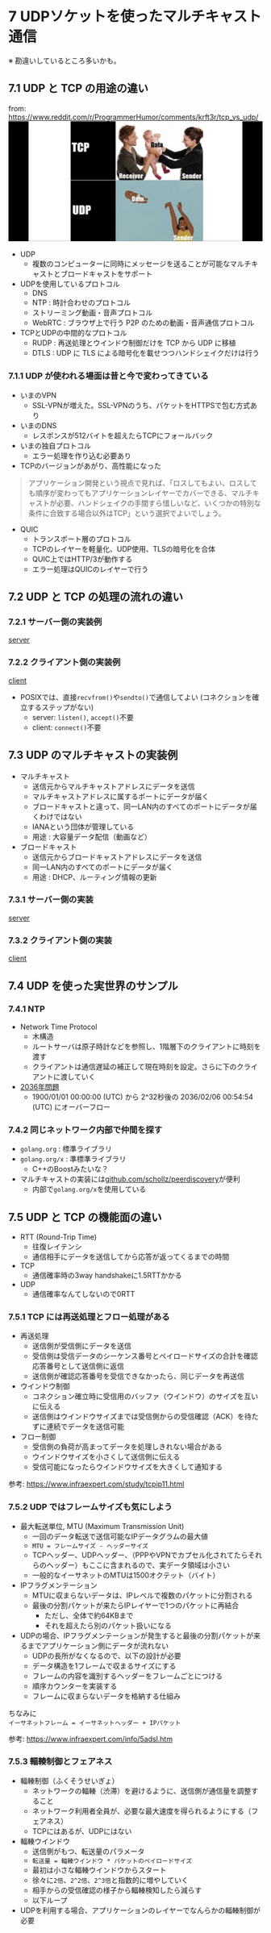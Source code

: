 # 7 UDPソケットを使ったマルチキャスト通信

※ 勘違いしているところ多いかも。  

## 7.1 UDP と TCP の用途の違い

from: https://www.reddit.com/r/ProgrammerHumor/comments/krft3r/tcp_vs_udp/  
![tcp udp](image/a.jpg)  

- UDP
  - 複数のコンピューターに同時にメッセージを送ることが可能なマルチキャストとブロードキャストをサポート
- UDPを使用しているプロトコル
  - DNS
  - NTP : 時計合わせのプロトコル
  - ストリーミング動画・音声プロトコル
  - WebRTC : ブラウザ上で行う P2P のための動画・音声通信プロトコル
- TCPとUDPの中間的なプロトコル
  - RUDP : 再送処理とウインドウ制御だけを TCP から UDP に移植
  - DTLS : UDP に TLS による暗号化を載せつつハンドシェイクだけは行う

### 7.1.1 UDP が使われる場面は昔と今で変わってきている

- いまのVPN
  - SSL-VPNが増えた。SSL-VPNのうち、パケットをHTTPSで包む方式あり
- いまのDNS
  - レスポンスが512バイトを超えたらTCPにフォールバック
- いまの独自プロトコル
  - エラー処理を作り込む必要あり
- TCPのバージョンがあがり、高性能になった

> アプリケーション開発という視点で見れば、「ロスしてもよい、ロスしても順序が変わってもアプリケーションレイヤーでカバーできる、マルチキャストが必要、ハンドシェイクの手間すら惜しいなど、いくつかの特別な条件に合致する場合以外はTCP」という選択でよいでしょう。

- QUIC
  - トランスポート層のプロトコル
  - TCPのレイヤーを軽量化、UDP使用、TLSの暗号化を合体
  - QUIC上ではHTTP/3が動作する
  - エラー処理はQUICのレイヤーで行う

## 7.2 UDP と TCP の処理の流れの違い

### 7.2.1 サーバー側の実装例

[server](01-unicast/server/main.go)  

### 7.2.2 クライアント側の実装例

[client](01-unicast/client/main.go)  

- POSIXでは、直接`recvfrom()`や`sendto()`で通信してよい (コネクションを確立するステップがない)
  - server: `listen()`, `accept()`不要
  - client: `connect()`不要

## 7.3 UDP のマルチキャストの実装例

- マルチキャスト
  - 送信元からマルチキャストアドレスにデータを送信
  - マルチキャストアドレスに属するポートにデータが届く
  - ブロードキャストと違って、同一LAN内のすべてのポートにデータが届くわけではない
  - IANAという団体が管理している
  - 用途 : 大容量データ配信（動画など）
- ブロードキャスト
  - 送信元からブロードキャストアドレスにデータを送信
  - 同一LAN内のすべてのポートにデータが届く
  - 用途 : DHCP、ルーティング情報の更新

### 7.3.1 サーバー側の実装

[server](02-multicast/server/main.go)

### 7.3.2 クライアント側の実装

[client](02-multicast/client/main.go)

## 7.4 UDP を使った実世界のサンプル

### 7.4.1 NTP

- Network Time Protocol
  - 木構造
  - ルートサーバは原子時計などを参照し、1階層下のクライアントに時刻を渡す
  - クライアントは通信遅延の補正して現在時刻を設定。さらに下のクライアントに渡していく
- [2036年問題](https://japan.zdnet.com/glossary/exp/2036%E5%B9%B4%E5%95%8F%E9%A1%8C/#:~:text=2036%E5%B9%B4%E5%95%8F%E9%A1%8C%E3%81%A8%E3%81%AF&text=2036%E5%B9%B4%E5%95%8F%E9%A1%8C%E3%81%A8%E3%81%AF%E3%80%81%E3%82%B3%E3%83%B3%E3%83%94%E3%83%A5%E3%83%BC%E3%82%BF%E3%81%AE%E6%99%82%E5%88%BB%E3%82%92%E5%90%8C%E6%9C%9F,%E5%95%8F%E9%A1%8C%E3%81%AE%E3%81%93%E3%81%A8%E3%81%A7%E3%81%82%E3%82%8B%E3%80%82)
  - 1900/01/01 00:00:00 (UTC) から 2^32秒後の 2036/02/06 00:54:54 (UTC) にオーバーフロー

### 7.4.2 同じネットワーク内部で仲間を探す

- `golang.org` : 標準ライブラリ
- `golang.org/x` : 準標準ライブラリ
  - C++のBoostみたいな？
- マルチキャストの実装には[github.com/schollz/peerdiscovery](https://github.com/schollz/peerdiscovery)が便利
  - 内部で`golang.org/x`を使用している

## 7.5 UDP と TCP の機能面の違い

- RTT (Round-Trip Time)
  - 往復レイテンシ
  - 通信相手にデータを送信してから応答が返ってくるまでの時間
- TCP
  - 通信確率時の3way handshakeに1.5RTTかかる
- UDP
  - 通信確率なんてしないので0RTT

### 7.5.1 TCP には再送処理とフロー処理がある

- 再送処理
  - 送信側が受信側にデータを送信
  - 受信側は受信データのシーケンス番号とペイロードサイズの合計を確認応答番号として送信側に返信
  - 送信側が確認応答番号を受信できなかったら、同じデータを再送信
- ウインドウ制御
  - コネクション確立時に受信用のバッファ（ウインドウ）のサイズを互いに伝える
  - 送信側はウインドウサイズまでは受信側からの受信確認（ACK）を待たずに連続でデータを送信可能
- フロー制御
  - 受信側の負荷が高まってデータを処理しきれない場合がある
  - ウインドウサイズを小さくして送信側に伝える
  - 受信可能になったらウインドウサイズを大きくして通知する

参考: https://www.infraexpert.com/study/tcpip11.html  

### 7.5.2 UDP ではフレームサイズも気にしよう

- 最大転送単位, MTU (Maximum Transmission Unit)
  - 一回のデータ転送で送信可能なIPデータグラムの最大値
  - `MTU = フレームサイズ - ヘッダーサイズ`
  - TCPヘッダー、UDPヘッダー、（PPPやVPNでカプセル化されてたらそれらのヘッダー）もここに含まれるので、実データ領域は小さい
  - 一般的なイーサネットのMTUは1500オクテット（バイト）
- IPフラグメンテーション
  - MTUに収まらないデータは、IPレベルで複数のパケットに分割される
  - 最後の分割パケットが来たらIPレイヤーで1つのパケットに再結合
    - ただし、全体で約64KBまで
    - それを超えたら別のパケット扱いになる
- UDPの場合、IPフラグメンテーションが発生すると最後の分割パケットが来るまでアプリケーション側にデータが流れない
  - UDPの長所がなくなるので、以下の設計が必要
  - データ構造を1フレームで収まるサイズにする
  - フレームの内容を識別するヘッダーをフレームごとにつける
  - 順序カウンターを実装する
  - フレームに収まらないデータを格納する仕組み

ちなみに  
`イーサネットフレーム = イーサネットヘッダー + IPパケット`  

参考: https://www.infraexpert.com/info/5adsl.htm  

### 7.5.3 輻輳制御とフェアネス

- 輻輳制御（ふくそうせいぎょ）
  - ネットワークの輻輳（渋滞）を避けるように、送信側が通信量を調整すること
  - ネットワーク利用者全員が、必要な最大速度を得られるようにする（フェアネス）
  - TCPにはあるが、UDPにはない
- 輻輳ウインドウ
  - 送信側がもつ、転送量のパラメータ
  - `転送量 = 輻輳ウインドウ * パケットのペイロードサイズ`
  - 最初は小さな輻輳ウインドウからスタート
  - 徐々に`2倍`、`2^2倍`、`2^3倍`と指数的に増やしていく
  - 相手からの受信確認の様子から輻輳検知したら減らす
  - 以下ループ
- UDPを利用する場合、アプリケーションのレイヤーでなんらかの輻輳制御が必要
